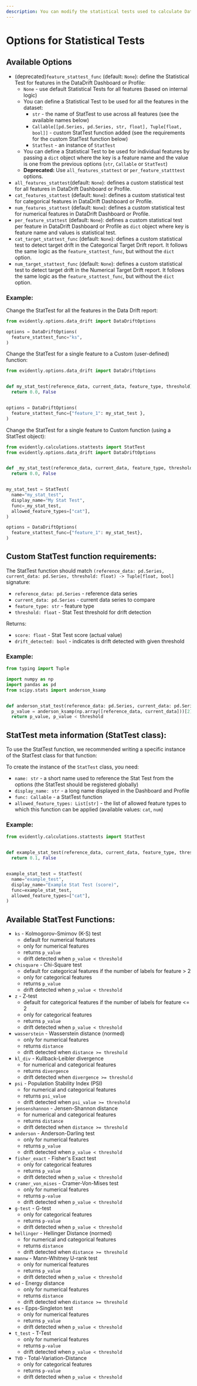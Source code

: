 ```yaml
---
description: You can modify the statistical tests used to calculate Data and Target Drift.
---
```


# Options for Statistical Tests

## Available Options

- (deprecated)`feature_stattest_func` (default: `None`): define the Statistical Test for features in the DataDrift Dashboard or Profile:
  - `None` - use default Statistical Tests for all features (based on internal logic)
  - You can define a Statistical Test to be used for all the features in the dataset:
    - `str` - the name of StatTest to use across all features (see the available names below)
    - `Callable[[pd.Series, pd.Series, str, float], Tuple[float, bool]]` - custom StatTest function added (see the requirements for the custom StatTest function below)
    - `StatTest` - an instance of `StatTest`
  - You can define a Statistical Test to be used for individual features by passing a `dict` object where the key is a feature name and the value is one from the previous options (`str`, `Callable` or `StatTest`)
  - **Deprecated:** Use `all_features_stattest` or `per_feature_statttest` options.
- `all_features_stattest`(default: `None`): defines a custom statistical test for all features in DataDrift Dashboard or Profile.
- `cat_features_stattest` (default: `None`): defines a custom statistical test for categorical features in DataDrift Dashboard or Profile.
- `num_features_stattest` (default: `None`): defines a custom statistical test for numerical features in DataDrift Dashboard or Profile.
- `per_feature_stattest` (default: `None`): defines a custom statistical test per feature in DataDrift Dashboard or Profile as `dict` object where key is feature name and values is statistical test. 
- `cat_target_stattest_func` (default: `None`): defines a custom statistical test to detect target drift in the Categorical Target Drift report. It follows the same logic as the `feature_stattest_func`, but without the `dict` option. 
- `num_target_stattest_func` (default: `None`): defines a custom statistical test to detect target drift in the Numerical Target Drift report. It follows the same logic as the `feature_stattest_func`, but without the `dict` option. 

### Example:
Change the StatTest for all the features in the Data Drift report:
```python
from evidently.options.data_drift import DataDriftOptions

options = DataDriftOptions(
  feature_stattest_func="ks",
) 
```

Change the StatTest for a single feature to a Custom (user-defined) function:
```python
from evidently.options.data_drift import DataDriftOptions


def my_stat_test(reference_data, current_data, feature_type, threshold):
  return 0.0, False


options = DataDriftOptions(
  feature_stattest_func={"feature_1": my_stat_test },
)
```

Change the StatTest for a single feature to Custom function (using a StatTest object):

```python
from evidently.calculations.stattests import StatTest
from evidently.options.data_drift import DataDriftOptions


def _my_stat_test(reference_data, current_data, feature_type, threshold):
  return 0.0, False


my_stat_test = StatTest(
  name="my_stat_test",
  display_name="My Stat Test",
  func=_my_stat_test,
  allowed_feature_types=["cat"],
)

options = DataDriftOptions(
  feature_stattest_func={"feature_1": my_stat_test},
)
```


## Custom StatTest function requirements:

The StatTest function should match `(reference_data: pd.Series, current_data: pd.Series, threshold: float) -> Tuple[float, bool]` signature:
- `reference_data: pd.Series` - reference data series
- `current_data: pd.Series` - current data series to compare
- `feature_type: str` - feature type
- `threshold: float` - Stat Test threshold for drift detection

Returns:
- `score: float` - Stat Test score (actual value)
- `drift_detected: bool` - indicates is drift detected with given threshold

### Example:

```python
from typing import Tuple

import numpy as np
import pandas as pd
from scipy.stats import anderson_ksamp


def anderson_stat_test(reference_data: pd.Series, current_data: pd.Series, _feature_type: str, threshold: float) -> Tuple[float, bool]:
  p_value = anderson_ksamp(np.array([reference_data, current_data]))[2]
  return p_value, p_value < threshold
```


## StatTest meta information (StatTest class):

To use the StatTest function, we recommended writing a specific instance of the StatTest class for that function:

To create the instance of the `StatTest` class, you need:
- `name: str` - a short name used to reference the Stat Test from the options (the StatTest should be registered globally) 
- `display_name: str` - a long name displayed in the Dashboard and Profile 
- `func: Callable` - a StatTest function
- `allowed_feature_types: List[str]` - the list of allowed feature types to which this function can be applied (available values: `cat`, `num`)


### Example:

```python
from evidently.calculations.stattests import StatTest


def example_stat_test(reference_data, current_data, feature_type, threshold):
  return 0.1, False


example_stat_test = StatTest(
  name="example_test",
  display_name="Example Stat Test (score)",
  func=example_stat_test,
  allowed_feature_types=["cat"],
)
```


## Available StatTest Functions:

- `ks` - Kolmogorov–Smirnov (K-S) test
  - default for numerical features
  - only for numerical features
  - returns `p_value`
  - drift detected when `p_value < threshold`
- `chisquare` - Chi-Square test
  - default for categorical features if the number of labels for feature > 2
  - only for categorical features
  - returns `p_value`
  - drift detected when `p_value < threshold`
- `z` - Z-test
  - default for categorical features if the number of labels for feature <= 2
  - only for categorical features
  - returns `p_value`
  - drift detected when `p_value < threshold`
- `wasserstein` - Wasserstein distance (normed)
  - only for numerical features
  - returns `distance`
  - drift detected when `distance >= threshold`
- `kl_div` - Kullback-Leibler divergence
  - for numerical and categorical features
  - returns `divergence`
  - drift detected when `divergence >= threshold`
- `psi` - Population Stability Index (PSI)
  - for numerical and categorical features
  - returns `psi_value`
  - drift detected when `psi_value >= threshold`
- `jensenshannon` - Jensen-Shannon distance
  - for numerical and categorical features
  - returns `distance`
  - drift detected when `distance >= threshold`
- `anderson` - Anderson-Darling test
  - only for numerical features
  - returns `p_value`
  - drift detected when `p_value < threshold`
- `fisher_exact` - Fisher's Exact test
  - only for categorical features
  - returns `p_value`
  - drift detected when `p_value < threshold`
- `cramer_von_mises` - Cramer-Von-Mises test
  - only for numerical features
  - returns `p-value`
  - drift detected when `p_value < threshold`
- `g-test` - G-test
  - only for categorical features
  - returns `p-value`
  - drift detected when `p_value < threshold`
- `hellinger` - Hellinger Distance (normed)
  - for numerical and categorical features
  - returns `distance`
  - drift detected when `distance >= threshold`
- `mannw` - Mann-Whitney U-rank test
  - only for numerical features
  - returns `p_value`
  - drift detected when `p_value < threshold`
- `ed` - Energy distance
  - only for numerical features
  - returns `distance`
  - drift detected when `distance >= threshold`
- `es` - Epps-Singleton test
  - only for numerical features
  - returns `p_value`
  - drift detected when `p_value < threshold`
- `t_test` - T-Test
  - only for numerical features
  - returns `p-value`
  - drift detected when `p_value < threshold`
- `TVD` - Total-Variation-Distance
  - only for categorical features
  - returns `p-value`
  - drift detected when `p_value < threshold`
